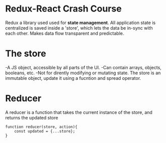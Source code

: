 # Redux-React Crash Course

Redux a library used used for **state management**.
All application state is centralized is saved inside a 'store', which lets the data be in-sync with each other.
Makes data flow transparent and predictable.

# The store

-A JS object, accessible by all parts of the UI.
-Can contain arrays, objects, booleans, etc.
-Not for dirently modifying or mutating state. The store is an immutable object, update it using a fucntion and spread operator.

# Reducer

A reducer is a function that takes the current instance of the store, and returns the updated store

```
function reducer(store, action){
    const updated = {...store};
}

```
